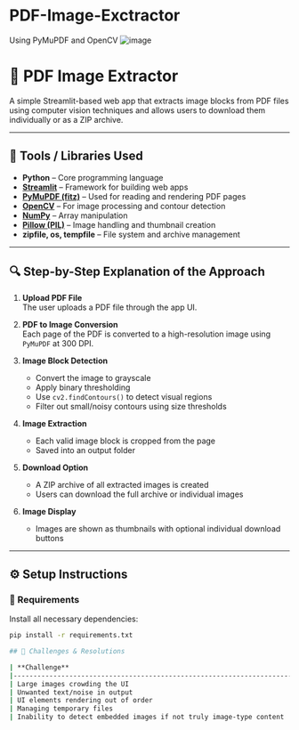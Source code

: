 # PDF-Image-Exctractor
Using PyMuPDF and OpenCV
![image](https://github.com/user-attachments/assets/51949232-f989-4b98-b827-49549f8b8289)

# 📄 PDF Image Extractor

A simple Streamlit-based web app that extracts image blocks from PDF files using computer vision techniques and allows users to download them individually or as a ZIP archive.

---

## 🧰 Tools / Libraries Used

- **Python** – Core programming language
- **[Streamlit](https://streamlit.io/)** – Framework for building web apps
- **[PyMuPDF (fitz)](https://pymupdf.readthedocs.io/en/latest/)** – Used for reading and rendering PDF pages
- **[OpenCV](https://opencv.org/)** – For image processing and contour detection
- **[NumPy](https://numpy.org/)** – Array manipulation
- **[Pillow (PIL)](https://pillow.readthedocs.io/)** – Image handling and thumbnail creation
- **zipfile, os, tempfile** – File system and archive management

---

## 🔍 Step-by-Step Explanation of the Approach

1. **Upload PDF File**  
   The user uploads a PDF file through the app UI.

2. **PDF to Image Conversion**  
   Each page of the PDF is converted to a high-resolution image using `PyMuPDF` at 300 DPI.

3. **Image Block Detection**  
   - Convert the image to grayscale
   - Apply binary thresholding
   - Use `cv2.findContours()` to detect visual regions
   - Filter out small/noisy contours using size thresholds

4. **Image Extraction**  
   - Each valid image block is cropped from the page
   - Saved into an output folder

5. **Download Option**  
   - A ZIP archive of all extracted images is created
   - Users can download the full archive or individual images

6. **Image Display**  
   - Images are shown as thumbnails with optional individual download buttons

---

## ⚙️ Setup Instructions

### 🔧 Requirements

Install all necessary dependencies:

```bash
pip install -r requirements.txt

## 🧩 Challenges & Resolutions

| **Challenge**                                                              | **Resolution**                                                                                                                                                    |
|---------------------------------------------------------------------------|------------------------------------------------------------------------------------------------------------------------------------------------------------------|
| Large images crowding the UI                                              | Used `PIL.Image.thumbnail()` to resize images for display                                                                                                        |
| Unwanted text/noise in output                                             | Applied size filters and contour-based image block extraction                                                                                                   |
| UI elements rendering out of order                                        | Ensured the ZIP download button is displayed before showing the images                                                                                          |
| Managing temporary files                                                  | Used Python’s `tempfile` module to handle temporary directories safely and cleanly                                                                              |
| Inability to detect embedded images if not truly image-type content       | Since many "images" in PDFs are actually vector graphics or drawn content, traditional image extraction fails. We addressed this by using high-resolution rendering (300 DPI) and contour detection to extract visual regions resembling images, even if not embedded as raster image objects. |

